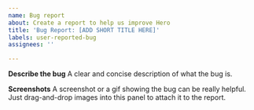 ```yaml
---
name: Bug report
about: Create a report to help us improve Hero
title: 'Bug Report: [ADD SHORT TITLE HERE]'
labels: user-reported-bug
assignees: ''

---
```


**Describe the bug**
A clear and concise description of what the bug is.

**Screenshots**
A screenshot or a gif showing the bug can be really helpful. Just drag-and-drop images into this panel to attach it to the report.
